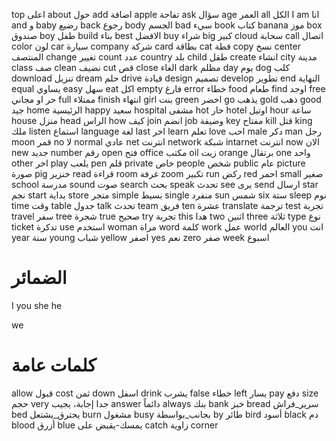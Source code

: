 top اعلى
about حول
add اضافة
apple تفاحة
ask سؤال
age العمر
all الكل
I
am  انا
and و
baby رضيع
back رجوع
body الجسم
bad سيء
book كتاب
banana موز
box صندوق
boy طفل
build بناء
best الافضل
buy شراء
big كبير
cloud سحابة
call اتصال
color لون
car سيارة
company شركة
card بطاقة
cat قطة
copy نسخ
center المنتصف
change تغيير
count عدد
country بلد 
child طقل
create انشاء
city مدينة
class صف
clean نضيف
cut قص
close الغاء
dark مظلم
day يوم
dog كلب
download تنزيل
dream حلم
drive قيادة
design تصميم
develop تطوير
end النهاية
equal يساوي
easy سهل
eat اكل
empty فارغ
error خطاء
food طعام
find اوجد
free حر او مجاني
full ممتلاء
finish انتهاء
girl بنت
green اخضر
go يذهب
gold ذهب
good جيد
home الرئيسية
happy سعيد
hospital مشفى
hot حار
hotel اوتيل
hour ساعة
house منزل
head الراس
how كيف 
join انضم
job وضيفة
key مفتاح
kill قتل
king ملك
listen استماع
language لغة
last اخر
learn تعلم
love احب
male دكر
man رجل
moon قمر
no لا
normal عادي
net انترنت
network شبكة
intarnet انترنت
now الان
new جديد 
number رقم
open فتح
office مكتب
oil زيت
orange برتقال
one واحد
other اخر
play يلعب
pen قلم
private خاص
people شخص
public عام
picture صورة
pig خنزير
read قراءة
room غرفة
zoom تكبير
run ركض
red احمر
small صغير
school مدرسة
sound صوت
search بحث
speak تحدث
see يرى
send ارسال
star نجم
start بداية
store متجر
simple بسيط
single منفرد
sun شمس
six ستة
sleep نوم
time وقت
table جدول
talk تحدث
team فريق
ten عشرة
translate ترجمة
test تجربة
travel سفر
tree شجرة
true صحيح
try تجربة
this هدا
two اثنين
three ثلاثة
type نوع
ticket تدكرة
use استخدم
woman مراة
word كلمة
work عمل
world العالم
you انت
year سنة
young شباب
yellow اصفر
yes نعم
zero صفر
week  اسبوع

# الضمائر
I
you
she 
he
<!-- they -->
we
<!-- it -->
# كلمات عامة
allow قبول 
cost ثمن
down اسفل
drink يشرب
false خطاء
left يسار
pay دفع
size حجم
very جدا
إجابة، يجيب answer
دائماً always
بنك bank
خبز bread
سرير_فراش bed
يحترق_يشتعل burn
مشغول busy
بجانب_بواسطة by
طائر bird
أسود black
دم blood
أزرق blue
يمسك-يقبض على catch
زاوية corner
